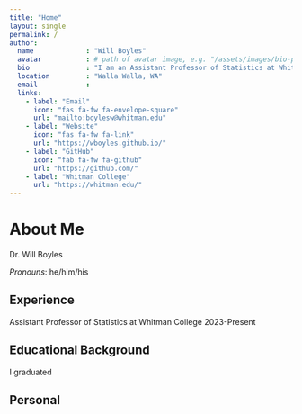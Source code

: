 ```yaml
---
title: "Home"
layout: single
permalink: /  
author:
  name             : "Will Boyles"
  avatar           : # path of avatar image, e.g. "/assets/images/bio-photo.jpg"
  bio              : "I am an Assistant Professor of Statistics at Whitman College"
  location         : "Walla Walla, WA"
  email            : 
  links:
    - label: "Email"
      icon: "fas fa-fw fa-envelope-square"
      url: "mailto:boylesw@whitman.edu"
    - label: "Website"
      icon: "fas fa-fw fa-link"
      url: "https://wboyles.github.io/"
    - label: "GitHub"
      icon: "fab fa-fw fa-github"
      url: "https://github.com/"
    - label: "Whitman College"
      url: "https://whitman.edu/"
---
```



# About Me

Dr. Will Boyles

*Pronouns*: he/him/his

## Experience

Assistant Professor of Statistics at Whitman College
2023-Present

## Educational Background

I graduated

## Personal
